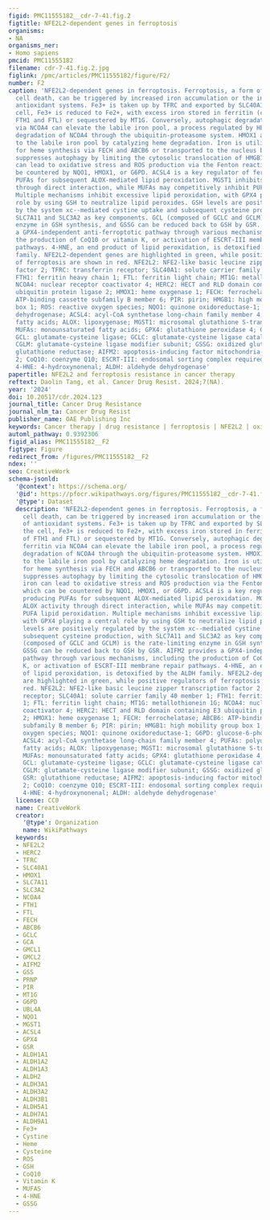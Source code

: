 ```yaml
---
figid: PMC11555182__cdr-7-41.fig.2
figtitle: NFE2L2-dependent genes in ferroptosis
organisms:
- NA
organisms_ner:
- Homo sapiens
pmcid: PMC11555182
filename: cdr-7-41.fig.2.jpg
figlink: /pmc/articles/PMC11555182/figure/F2/
number: F2
caption: 'NFE2L2-dependent genes in ferroptosis. Ferroptosis, a form of oxidative
  cell death, can be triggered by increased iron accumulation or the inhibition of
  antioxidant systems. Fe3+ is taken up by TFRC and exported by SLC40A1. Inside the
  cell, Fe3+ is reduced to Fe2+, with excess iron stored in ferritin (composed of
  FTH1 and FTL) or sequestered by MT1G. Conversely, autophagic degradation of ferritin
  via NCOA4 can elevate the labile iron pool, a process regulated by HERC2-mediated
  degradation of NCOA4 through the ubiquitin-proteasome system. HMOX1 also contributes
  to the labile iron pool by catalyzing heme degradation. Iron is utilized in mitochondria
  for heme synthesis via FECH and ABCB6 or transported to the nucleus by PIR, which
  suppresses autophagy by limiting the cytosolic translocation of HMGB1. Excess iron
  can lead to oxidative stress and ROS production via the Fenton reaction, which can
  be countered by NQO1, HMOX1, or G6PD. ACSL4 is a key regulator of ferroptosis, producing
  PUFAs for subsequent ALOX-mediated lipid peroxidation. MGST1 inhibits ALOX activity
  through direct interaction, while MUFAs may competitively inhibit PUFA lipid peroxidation.
  Multiple mechanisms inhibit excessive lipid peroxidation, with GPX4 playing a central
  role by using GSH to neutralize lipid peroxides. GSH levels are positively regulated
  by the system xc--mediated cystine uptake and subsequent cysteine production, with
  SLC7A11 and SLC3A2 as key components. GCL (composed of GCLC and GCLM) is the rate-limiting
  enzyme in GSH synthesis, and GSSG can be reduced back to GSH by GSR. AIFM2 provides
  a GPX4-independent anti-ferroptotic pathway through various mechanisms, including
  the production of CoQ10 or vitamin K, or activation of ESCRT-III membrane repair
  pathways. 4-HNE, an end product of lipid peroxidation, is detoxified by the ALDH
  family. NFE2L2-dependent genes are highlighted in green, while positive regulators
  of ferroptosis are shown in red. NFE2L2: NFE2-like basic leucine zipper transcription
  factor 2; TFRC: transferrin receptor; SLC40A1: solute carrier family 40 member 1;
  FTH1: ferritin heavy chain 1; FTL: ferritin light chain; MT1G: metallothionein 1G;
  NCOA4: nuclear receptor coactivator 4; HERC2: HECT and RLD domain containing E3
  ubiquitin protein ligase 2; HMOX1: heme oxygenase 1; FECH: ferrochelatase; ABCB6:
  ATP-binding cassette subfamily B member 6; PIR: pirin; HMGB1: high mobility group
  box 1; ROS: reactive oxygen species; NQO1: quinone oxidoreductase-1; G6PD: glucose-6-phosphate
  dehydrogenase; ACSL4: acyl-CoA synthetase long-chain family member 4; PUFAs: polyunsaturated
  fatty acids; ALOX: lipoxygenase; MGST1: microsomal glutathione S-transferase 1;
  MUFAs: monounsaturated fatty acids; GPX4: glutathione peroxidase 4; GSH: glutathione;
  GCL: glutamate-cysteine ligase; GCLC: glutamate-cysteine ligase catalytic subunit;
  CGLM: glutamate-cysteine ligase modifier subunit; GSSG: oxidized glutathione; GSR:
  glutathione reductase; AIFM2: apoptosis-inducing factor mitochondria-associated
  2; CoQ10: coenzyme Q10; ESCRT-III: endosomal sorting complex required for transport-III;
  4-HNE: 4-hydroxynonenal; ALDH: aldehyde dehydrogenase'
papertitle: NFE2L2 and ferroptosis resistance in cancer therapy
reftext: Daolin Tang, et al. Cancer Drug Resist. 2024;7(NA).
year: '2024'
doi: 10.20517/cdr.2024.123
journal_title: Cancer Drug Resistance
journal_nlm_ta: Cancer Drug Resist
publisher_name: OAE Publishing Inc
keywords: Cancer therapy | drug resistance | ferroptosis | NFE2L2 | oxidative stress
automl_pathway: 0.9392306
figid_alias: PMC11555182__F2
figtype: Figure
redirect_from: /figures/PMC11555182__F2
ndex: ''
seo: CreativeWork
schema-jsonld:
  '@context': https://schema.org/
  '@id': https://pfocr.wikipathways.org/figures/PMC11555182__cdr-7-41.fig.2.html
  '@type': Dataset
  description: 'NFE2L2-dependent genes in ferroptosis. Ferroptosis, a form of oxidative
    cell death, can be triggered by increased iron accumulation or the inhibition
    of antioxidant systems. Fe3+ is taken up by TFRC and exported by SLC40A1. Inside
    the cell, Fe3+ is reduced to Fe2+, with excess iron stored in ferritin (composed
    of FTH1 and FTL) or sequestered by MT1G. Conversely, autophagic degradation of
    ferritin via NCOA4 can elevate the labile iron pool, a process regulated by HERC2-mediated
    degradation of NCOA4 through the ubiquitin-proteasome system. HMOX1 also contributes
    to the labile iron pool by catalyzing heme degradation. Iron is utilized in mitochondria
    for heme synthesis via FECH and ABCB6 or transported to the nucleus by PIR, which
    suppresses autophagy by limiting the cytosolic translocation of HMGB1. Excess
    iron can lead to oxidative stress and ROS production via the Fenton reaction,
    which can be countered by NQO1, HMOX1, or G6PD. ACSL4 is a key regulator of ferroptosis,
    producing PUFAs for subsequent ALOX-mediated lipid peroxidation. MGST1 inhibits
    ALOX activity through direct interaction, while MUFAs may competitively inhibit
    PUFA lipid peroxidation. Multiple mechanisms inhibit excessive lipid peroxidation,
    with GPX4 playing a central role by using GSH to neutralize lipid peroxides. GSH
    levels are positively regulated by the system xc--mediated cystine uptake and
    subsequent cysteine production, with SLC7A11 and SLC3A2 as key components. GCL
    (composed of GCLC and GCLM) is the rate-limiting enzyme in GSH synthesis, and
    GSSG can be reduced back to GSH by GSR. AIFM2 provides a GPX4-independent anti-ferroptotic
    pathway through various mechanisms, including the production of CoQ10 or vitamin
    K, or activation of ESCRT-III membrane repair pathways. 4-HNE, an end product
    of lipid peroxidation, is detoxified by the ALDH family. NFE2L2-dependent genes
    are highlighted in green, while positive regulators of ferroptosis are shown in
    red. NFE2L2: NFE2-like basic leucine zipper transcription factor 2; TFRC: transferrin
    receptor; SLC40A1: solute carrier family 40 member 1; FTH1: ferritin heavy chain
    1; FTL: ferritin light chain; MT1G: metallothionein 1G; NCOA4: nuclear receptor
    coactivator 4; HERC2: HECT and RLD domain containing E3 ubiquitin protein ligase
    2; HMOX1: heme oxygenase 1; FECH: ferrochelatase; ABCB6: ATP-binding cassette
    subfamily B member 6; PIR: pirin; HMGB1: high mobility group box 1; ROS: reactive
    oxygen species; NQO1: quinone oxidoreductase-1; G6PD: glucose-6-phosphate dehydrogenase;
    ACSL4: acyl-CoA synthetase long-chain family member 4; PUFAs: polyunsaturated
    fatty acids; ALOX: lipoxygenase; MGST1: microsomal glutathione S-transferase 1;
    MUFAs: monounsaturated fatty acids; GPX4: glutathione peroxidase 4; GSH: glutathione;
    GCL: glutamate-cysteine ligase; GCLC: glutamate-cysteine ligase catalytic subunit;
    CGLM: glutamate-cysteine ligase modifier subunit; GSSG: oxidized glutathione;
    GSR: glutathione reductase; AIFM2: apoptosis-inducing factor mitochondria-associated
    2; CoQ10: coenzyme Q10; ESCRT-III: endosomal sorting complex required for transport-III;
    4-HNE: 4-hydroxynonenal; ALDH: aldehyde dehydrogenase'
  license: CC0
  name: CreativeWork
  creator:
    '@type': Organization
    name: WikiPathways
  keywords:
  - NFE2L2
  - HERC2
  - TFRC
  - SLC40A1
  - HMOX1
  - SLC7A11
  - SLC3A2
  - NCOA4
  - FTH1
  - FTL
  - FECH
  - ABCB6
  - GCLC
  - GCA
  - GMCL1
  - GMCL2
  - AIFM2
  - GSS
  - PRNP
  - PIR
  - MT1G
  - G6PD
  - UBL4A
  - NQO1
  - MGST1
  - ACSL4
  - GPX4
  - GSR
  - ALDH1A1
  - ALDH1A2
  - ALDH1A3
  - ALDH2
  - ALDH3A1
  - ALDH3A2
  - ALDH3B1
  - ALDH5A1
  - ALDH7A1
  - ALDH9A1
  - Fe3+
  - Cystine
  - Heme
  - Cysteine
  - ROS
  - GSH
  - CoQ10
  - Vitamin K
  - MUFAS
  - 4-HNE
  - GSSG
---
```

